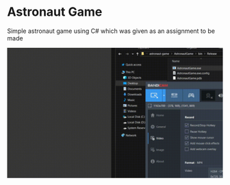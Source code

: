 # Astronaut Game

Simple astronaut game using C# which was given as an assignment to be made

![Showcase](./showcase.gif)
